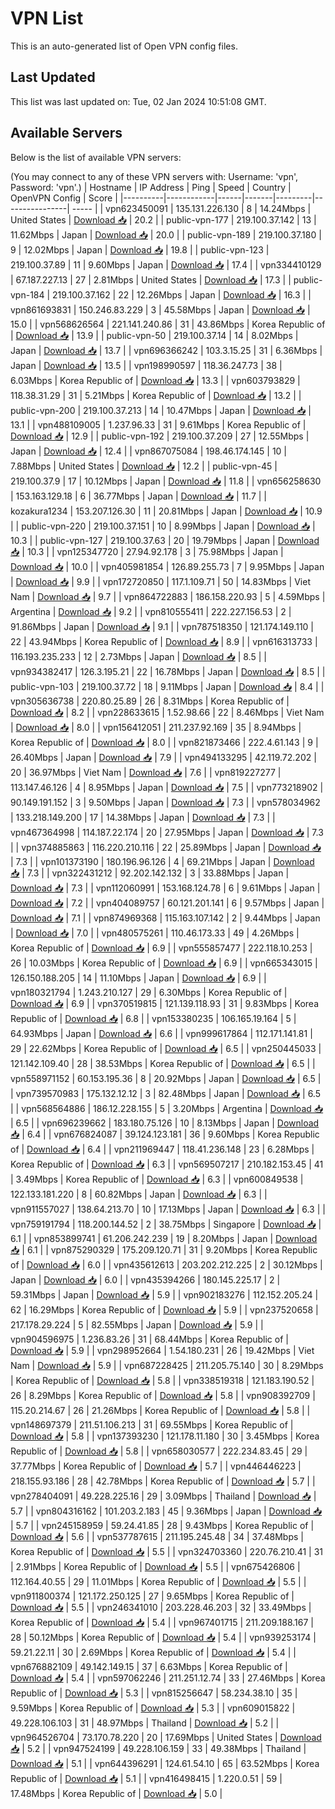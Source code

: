 # VPN List

This is an auto-generated list of Open VPN config files.

## Last Updated

This list was last updated on: Tue, 02 Jan 2024 10:51:08 GMT.

## Available Servers

Below is the list of available VPN servers:

(You may connect to any of these VPN servers with: Username: 'vpn', Password: 'vpn'.)
| Hostname | IP Address | Ping | Speed | Country | OpenVPN Config | Score |
|----------|------------|------|-------|---------|----------------| ----- |
| vpn623450091 | 135.131.226.130 | 8 | 14.24Mbps | United States | [Download 📥](./configs/server_0_US.ovpn) | 20.2 |
| public-vpn-177 | 219.100.37.142 | 13 | 11.62Mbps | Japan | [Download 📥](./configs/server_1_JP.ovpn) | 20.0 |
| public-vpn-189 | 219.100.37.180 | 9 | 12.02Mbps | Japan | [Download 📥](./configs/server_2_JP.ovpn) | 19.8 |
| public-vpn-123 | 219.100.37.89 | 11 | 9.60Mbps | Japan | [Download 📥](./configs/server_3_JP.ovpn) | 17.4 |
| vpn334410129 | 67.187.227.13 | 27 | 2.81Mbps | United States | [Download 📥](./configs/server_4_US.ovpn) | 17.3 |
| public-vpn-184 | 219.100.37.162 | 22 | 12.26Mbps | Japan | [Download 📥](./configs/server_5_JP.ovpn) | 16.3 |
| vpn861693831 | 150.246.83.229 | 3 | 45.58Mbps | Japan | [Download 📥](./configs/server_6_JP.ovpn) | 15.0 |
| vpn568626564 | 221.141.240.86 | 31 | 43.86Mbps | Korea Republic of | [Download 📥](./configs/server_7_KR.ovpn) | 13.9 |
| public-vpn-50 | 219.100.37.14 | 14 | 8.02Mbps | Japan | [Download 📥](./configs/server_8_JP.ovpn) | 13.7 |
| vpn696366242 | 103.3.15.25 | 31 | 6.36Mbps | Japan | [Download 📥](./configs/server_9_JP.ovpn) | 13.5 |
| vpn198990597 | 118.36.247.73 | 38 | 6.03Mbps | Korea Republic of | [Download 📥](./configs/server_10_KR.ovpn) | 13.3 |
| vpn603793829 | 118.38.31.29 | 31 | 5.21Mbps | Korea Republic of | [Download 📥](./configs/server_11_KR.ovpn) | 13.2 |
| public-vpn-200 | 219.100.37.213 | 14 | 10.47Mbps | Japan | [Download 📥](./configs/server_12_JP.ovpn) | 13.1 |
| vpn488109005 | 1.237.96.33 | 31 | 9.61Mbps | Korea Republic of | [Download 📥](./configs/server_13_KR.ovpn) | 12.9 |
| public-vpn-192 | 219.100.37.209 | 27 | 12.55Mbps | Japan | [Download 📥](./configs/server_14_JP.ovpn) | 12.4 |
| vpn867075084 | 198.46.174.145 | 10 | 7.88Mbps | United States | [Download 📥](./configs/server_15_US.ovpn) | 12.2 |
| public-vpn-45 | 219.100.37.9 | 17 | 10.12Mbps | Japan | [Download 📥](./configs/server_16_JP.ovpn) | 11.8 |
| vpn656258630 | 153.163.129.18 | 6 | 36.77Mbps | Japan | [Download 📥](./configs/server_17_JP.ovpn) | 11.7 |
| kozakura1234 | 153.207.126.30 | 11 | 20.81Mbps | Japan | [Download 📥](./configs/server_18_JP.ovpn) | 10.9 |
| public-vpn-220 | 219.100.37.151 | 10 | 8.99Mbps | Japan | [Download 📥](./configs/server_19_JP.ovpn) | 10.3 |
| public-vpn-127 | 219.100.37.63 | 20 | 19.79Mbps | Japan | [Download 📥](./configs/server_20_JP.ovpn) | 10.3 |
| vpn125347720 | 27.94.92.178 | 3 | 75.98Mbps | Japan | [Download 📥](./configs/server_21_JP.ovpn) | 10.0 |
| vpn405981854 | 126.89.255.73 | 7 | 9.95Mbps | Japan | [Download 📥](./configs/server_22_JP.ovpn) | 9.9 |
| vpn172720850 | 117.1.109.71 | 50 | 14.83Mbps | Viet Nam | [Download 📥](./configs/server_23_VN.ovpn) | 9.7 |
| vpn864722883 | 186.158.220.93 | 5 | 4.59Mbps | Argentina | [Download 📥](./configs/server_24_AR.ovpn) | 9.2 |
| vpn810555411 | 222.227.156.53 | 2 | 91.86Mbps | Japan | [Download 📥](./configs/server_25_JP.ovpn) | 9.1 |
| vpn787518350 | 121.174.149.110 | 22 | 43.94Mbps | Korea Republic of | [Download 📥](./configs/server_26_KR.ovpn) | 8.9 |
| vpn616313733 | 116.193.235.233 | 12 | 2.73Mbps | Japan | [Download 📥](./configs/server_27_JP.ovpn) | 8.5 |
| vpn934382417 | 126.3.195.21 | 22 | 16.78Mbps | Japan | [Download 📥](./configs/server_28_JP.ovpn) | 8.5 |
| public-vpn-103 | 219.100.37.72 | 18 | 9.11Mbps | Japan | [Download 📥](./configs/server_29_JP.ovpn) | 8.4 |
| vpn305636738 | 220.80.25.89 | 26 | 8.31Mbps | Korea Republic of | [Download 📥](./configs/server_30_KR.ovpn) | 8.2 |
| vpn228633615 | 1.52.98.66 | 22 | 8.46Mbps | Viet Nam | [Download 📥](./configs/server_31_VN.ovpn) | 8.0 |
| vpn156412051 | 211.237.92.169 | 35 | 8.94Mbps | Korea Republic of | [Download 📥](./configs/server_32_KR.ovpn) | 8.0 |
| vpn821873466 | 222.4.61.143 | 9 | 26.40Mbps | Japan | [Download 📥](./configs/server_33_JP.ovpn) | 7.9 |
| vpn494133295 | 42.119.72.202 | 20 | 36.97Mbps | Viet Nam | [Download 📥](./configs/server_34_VN.ovpn) | 7.6 |
| vpn819227277 | 113.147.46.126 | 4 | 8.95Mbps | Japan | [Download 📥](./configs/server_35_JP.ovpn) | 7.5 |
| vpn773218902 | 90.149.191.152 | 3 | 9.50Mbps | Japan | [Download 📥](./configs/server_36_JP.ovpn) | 7.3 |
| vpn578034962 | 133.218.149.200 | 17 | 14.38Mbps | Japan | [Download 📥](./configs/server_37_JP.ovpn) | 7.3 |
| vpn467364998 | 114.187.22.174 | 20 | 27.95Mbps | Japan | [Download 📥](./configs/server_38_JP.ovpn) | 7.3 |
| vpn374885863 | 116.220.210.116 | 22 | 25.89Mbps | Japan | [Download 📥](./configs/server_39_JP.ovpn) | 7.3 |
| vpn101373190 | 180.196.96.126 | 4 | 69.21Mbps | Japan | [Download 📥](./configs/server_40_JP.ovpn) | 7.3 |
| vpn322431212 | 92.202.142.132 | 3 | 33.88Mbps | Japan | [Download 📥](./configs/server_41_JP.ovpn) | 7.3 |
| vpn112060991 | 153.168.124.78 | 6 | 9.61Mbps | Japan | [Download 📥](./configs/server_42_JP.ovpn) | 7.2 |
| vpn404089757 | 60.121.201.141 | 6 | 9.57Mbps | Japan | [Download 📥](./configs/server_43_JP.ovpn) | 7.1 |
| vpn874969368 | 115.163.107.142 | 2 | 9.44Mbps | Japan | [Download 📥](./configs/server_44_JP.ovpn) | 7.0 |
| vpn480575261 | 110.46.173.33 | 49 | 4.26Mbps | Korea Republic of | [Download 📥](./configs/server_45_KR.ovpn) | 6.9 |
| vpn555857477 | 222.118.10.253 | 26 | 10.03Mbps | Korea Republic of | [Download 📥](./configs/server_46_KR.ovpn) | 6.9 |
| vpn665343015 | 126.150.188.205 | 14 | 11.10Mbps | Japan | [Download 📥](./configs/server_47_JP.ovpn) | 6.9 |
| vpn180321794 | 1.243.210.127 | 29 | 6.30Mbps | Korea Republic of | [Download 📥](./configs/server_48_KR.ovpn) | 6.9 |
| vpn370519815 | 121.139.118.93 | 31 | 9.83Mbps | Korea Republic of | [Download 📥](./configs/server_49_KR.ovpn) | 6.8 |
| vpn153380235 | 106.165.19.164 | 5 | 64.93Mbps | Japan | [Download 📥](./configs/server_50_JP.ovpn) | 6.6 |
| vpn999617864 | 112.171.141.81 | 29 | 22.62Mbps | Korea Republic of | [Download 📥](./configs/server_51_KR.ovpn) | 6.5 |
| vpn250445033 | 121.142.109.40 | 28 | 38.53Mbps | Korea Republic of | [Download 📥](./configs/server_52_KR.ovpn) | 6.5 |
| vpn558971152 | 60.153.195.36 | 8 | 20.92Mbps | Japan | [Download 📥](./configs/server_53_JP.ovpn) | 6.5 |
| vpn739570983 | 175.132.12.12 | 3 | 82.48Mbps | Japan | [Download 📥](./configs/server_54_JP.ovpn) | 6.5 |
| vpn568564886 | 186.12.228.155 | 5 | 3.20Mbps | Argentina | [Download 📥](./configs/server_55_AR.ovpn) | 6.5 |
| vpn696239662 | 183.180.75.126 | 10 | 8.13Mbps | Japan | [Download 📥](./configs/server_56_JP.ovpn) | 6.4 |
| vpn676824087 | 39.124.123.181 | 36 | 9.60Mbps | Korea Republic of | [Download 📥](./configs/server_57_KR.ovpn) | 6.4 |
| vpn211969447 | 118.41.236.148 | 23 | 6.28Mbps | Korea Republic of | [Download 📥](./configs/server_58_KR.ovpn) | 6.3 |
| vpn569507217 | 210.182.153.45 | 41 | 3.49Mbps | Korea Republic of | [Download 📥](./configs/server_59_KR.ovpn) | 6.3 |
| vpn600849538 | 122.133.181.220 | 8 | 60.82Mbps | Japan | [Download 📥](./configs/server_60_JP.ovpn) | 6.3 |
| vpn911557027 | 138.64.213.70 | 10 | 17.13Mbps | Japan | [Download 📥](./configs/server_61_JP.ovpn) | 6.3 |
| vpn759191794 | 118.200.144.52 | 2 | 38.75Mbps | Singapore | [Download 📥](./configs/server_62_SG.ovpn) | 6.1 |
| vpn853899741 | 61.206.242.239 | 19 | 8.20Mbps | Japan | [Download 📥](./configs/server_63_JP.ovpn) | 6.1 |
| vpn875290329 | 175.209.120.71 | 31 | 9.20Mbps | Korea Republic of | [Download 📥](./configs/server_64_KR.ovpn) | 6.0 |
| vpn435612613 | 203.202.212.225 | 2 | 30.12Mbps | Japan | [Download 📥](./configs/server_65_JP.ovpn) | 6.0 |
| vpn435394266 | 180.145.225.17 | 2 | 59.31Mbps | Japan | [Download 📥](./configs/server_66_JP.ovpn) | 5.9 |
| vpn902183276 | 112.152.205.24 | 62 | 16.29Mbps | Korea Republic of | [Download 📥](./configs/server_67_KR.ovpn) | 5.9 |
| vpn237520658 | 217.178.29.224 | 5 | 82.55Mbps | Japan | [Download 📥](./configs/server_68_JP.ovpn) | 5.9 |
| vpn904596975 | 1.236.83.26 | 31 | 68.44Mbps | Korea Republic of | [Download 📥](./configs/server_69_KR.ovpn) | 5.9 |
| vpn298952664 | 1.54.180.231 | 26 | 19.42Mbps | Viet Nam | [Download 📥](./configs/server_70_VN.ovpn) | 5.9 |
| vpn687228425 | 211.205.75.140 | 30 | 8.29Mbps | Korea Republic of | [Download 📥](./configs/server_71_KR.ovpn) | 5.8 |
| vpn338519318 | 121.183.190.52 | 26 | 8.29Mbps | Korea Republic of | [Download 📥](./configs/server_72_KR.ovpn) | 5.8 |
| vpn908392709 | 115.20.214.67 | 26 | 21.26Mbps | Korea Republic of | [Download 📥](./configs/server_73_KR.ovpn) | 5.8 |
| vpn148697379 | 211.51.106.213 | 31 | 69.55Mbps | Korea Republic of | [Download 📥](./configs/server_74_KR.ovpn) | 5.8 |
| vpn137393230 | 121.178.11.180 | 30 | 3.45Mbps | Korea Republic of | [Download 📥](./configs/server_75_KR.ovpn) | 5.8 |
| vpn658030577 | 222.234.83.45 | 29 | 37.77Mbps | Korea Republic of | [Download 📥](./configs/server_76_KR.ovpn) | 5.7 |
| vpn446446223 | 218.155.93.186 | 28 | 42.78Mbps | Korea Republic of | [Download 📥](./configs/server_77_KR.ovpn) | 5.7 |
| vpn278404091 | 49.228.225.16 | 29 | 3.09Mbps | Thailand | [Download 📥](./configs/server_78_TH.ovpn) | 5.7 |
| vpn804316162 | 101.203.2.183 | 45 | 9.36Mbps | Japan | [Download 📥](./configs/server_79_JP.ovpn) | 5.7 |
| vpn245158959 | 59.24.41.85 | 28 | 9.43Mbps | Korea Republic of | [Download 📥](./configs/server_80_KR.ovpn) | 5.6 |
| vpn537787615 | 211.195.245.48 | 34 | 37.48Mbps | Korea Republic of | [Download 📥](./configs/server_81_KR.ovpn) | 5.5 |
| vpn324703360 | 220.76.210.41 | 31 | 2.91Mbps | Korea Republic of | [Download 📥](./configs/server_82_KR.ovpn) | 5.5 |
| vpn675426806 | 112.164.40.55 | 29 | 11.01Mbps | Korea Republic of | [Download 📥](./configs/server_83_KR.ovpn) | 5.5 |
| vpn911800374 | 121.172.250.125 | 27 | 9.65Mbps | Korea Republic of | [Download 📥](./configs/server_84_KR.ovpn) | 5.5 |
| vpn246341010 | 203.228.46.203 | 32 | 33.49Mbps | Korea Republic of | [Download 📥](./configs/server_85_KR.ovpn) | 5.4 |
| vpn967401715 | 211.209.188.167 | 28 | 50.12Mbps | Korea Republic of | [Download 📥](./configs/server_86_KR.ovpn) | 5.4 |
| vpn939253174 | 59.21.22.11 | 30 | 2.69Mbps | Korea Republic of | [Download 📥](./configs/server_87_KR.ovpn) | 5.4 |
| vpn676882109 | 49.142.149.15 | 37 | 6.63Mbps | Korea Republic of | [Download 📥](./configs/server_88_KR.ovpn) | 5.4 |
| vpn597062246 | 211.251.12.74 | 33 | 27.46Mbps | Korea Republic of | [Download 📥](./configs/server_89_KR.ovpn) | 5.3 |
| vpn815256647 | 58.234.38.10 | 35 | 9.59Mbps | Korea Republic of | [Download 📥](./configs/server_90_KR.ovpn) | 5.3 |
| vpn609015822 | 49.228.106.103 | 31 | 48.97Mbps | Thailand | [Download 📥](./configs/server_91_TH.ovpn) | 5.2 |
| vpn964526704 | 73.170.78.220 | 20 | 17.69Mbps | United States | [Download 📥](./configs/server_92_US.ovpn) | 5.2 |
| vpn947524199 | 49.228.106.159 | 33 | 49.38Mbps | Thailand | [Download 📥](./configs/server_93_TH.ovpn) | 5.1 |
| vpn644396291 | 124.61.54.10 | 65 | 63.52Mbps | Korea Republic of | [Download 📥](./configs/server_94_KR.ovpn) | 5.1 |
| vpn416498415 | 1.220.0.51 | 59 | 17.48Mbps | Korea Republic of | [Download 📥](./configs/server_95_KR.ovpn) | 5.0 |
